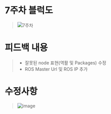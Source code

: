 # 7주차 블럭도
> ![7주차](https://user-images.githubusercontent.com/103561996/175229904-af7460fd-d851-4d4a-81f7-e8704a1d0bb4.PNG)

# 피드백 내용
> - 잘못된 node 표현(역활 및 Packages) 수정
> - ROS Master Url 및 ROS IP 추가
# 수정사항
> ![image](https://user-images.githubusercontent.com/103561996/173182658-9b2acbcb-e567-4c41-bff4-f18bacd8f4b1.png)
